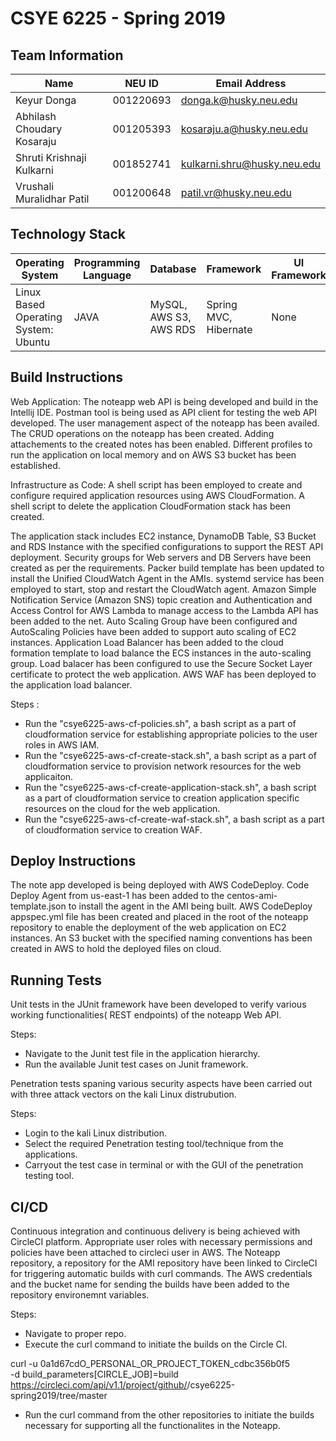 # CSYE 6225 - Spring 2019

## Team Information

| Name | NEU ID | Email Address |
| --- | --- | --- |
|Keyur Donga|001220693|donga.k@husky.neu.edu|
|Abhilash Choudary Kosaraju |001205393|kosaraju.a@husky.neu.edu|
|Shruti Krishnaji Kulkarni|001852741|kulkarni.shru@husky.neu.edu|
|Vrushali Muralidhar Patil|001200648|patil.vr@husky.neu.edu|

## Technology Stack

| Operating System | Programming Language | Database | Framework | UI Framework |
| --- | --- | --- | --- | --- |
| Linux Based Operating System: Ubuntu | JAVA | MySQL, AWS S3, AWS RDS | Spring MVC, Hibernate | None |

## Build Instructions

Web Application:
The noteapp web API is being developed and build in the Intellij IDE. 
Postman tool is being used as API client for testing the web API 
developed. 
The user management aspect of the noteapp has been availed.
The CRUD operations on the noteapp has been created.
Adding attachements to the created notes has been enabled.
Different profiles to run the application on local memory and on AWS S3 bucket has been established.

Infrastructure as Code:
A shell script has been employed to create and configure required application resources using AWS CloudFormation.
A shell script to delete the application CloudFormation stack has been created.

The application stack includes EC2 instance, DynamoDB Table, S3 Bucket and RDS Instance with the specified configurations to support the REST API deployment. 
Security groups for Web servers and DB Servers have been created as per the requirements. 
Packer build template has been updated to install the Unified CloudWatch Agent in the AMIs.
systemd service has been employed to start, stop and restart the CloudWatch agent.
Amazon Simple Notification Service (Amazon SNS) topic creation and Authentication and Access Control for AWS Lambda to manage access to the Lambda API has been added to the net.
Auto Scaling Group have been configured and AutoScaling Policies have been added to support auto scaling of EC2 instances.
Application Load Balancer has been added to the cloud formation template to load balance the ECS instances in the auto-scaling group.
Load balacer has been configured to use the Secure Socket Layer certificate to protect the web application.
AWS WAF has been deployed to the application load balancer. 

Steps : 
- Run the "csye6225-aws-cf-policies.sh", a bash script as a part of cloudformation service for establishing appropriate policies to the user roles in AWS IAM. 
- Run the "csye6225-aws-cf-create-stack.sh", a bash script as a part of cloudformation service to provision network resources for the web applicaiton. 
- Run the "csye6225-aws-cf-create-application-stack.sh", a bash script as a part of cloudformation service to creation application specific resources on the cloud for the web application.
- Run the "csye6225-aws-cf-create-waf-stack.sh", a bash script as a part of cloudformation service to creation WAF.

## Deploy Instructions
The note app developed is being deployed with AWS CodeDeploy. Code Deploy Agent from us-east-1 has been added to the centos-ami-template.json to install the agent in the AMI being built. AWS CodeDeploy appspec.yml file has been created and placed in the root of the noteapp repository to enable the deployment of the web application on EC2 instances. An S3 bucket with the specified naming conventions has been created in AWS to hold the deployed files on cloud.

## Running Tests

Unit tests in the JUnit framework have been developed to verify various working functionalities( REST endpoints) of the noteapp Web API. 

Steps:
- Navigate to the Junit test file in the application hierarchy.
- Run the available Junit test cases on Junit framework.

Penetration tests spaning various security aspects have been carried out with three attack vectors on the kali Linux distrubution.

Steps: 
- Login to the kali Linux distribution.
- Select the required Penetration testing tool/technique from the applications.
- Carryout the test case in terminal or with the GUI of the penetration testing tool.

## CI/CD
Continuous integration and continuous delivery is being achieved with CircleCI platform. 
Appropriate user roles with necessary permissions and policies have been attached to circleci user in AWS. 
The Noteapp repository, a repository for the AMI repository have been linked to CircleCI for triggering automatic builds with curl commands. 
The AWS credentials and the bucket name for sending the builds have been added to the repository environemnt variables.  

Steps: 
- Navigate to proper repo. 
- Execute the curl command to initiate the builds on the Circle CI.

curl -u 0a1d67cdO_PERSONAL_OR_PROJECT_TOKEN_cdbc356b0f5 \
    -d build_parameters[CIRCLE_JOB]=build \
    https://circleci.com/api/v1.1/project/github/<Github Username>/csye6225-spring2019/tree/master

- Run the curl command from the other repositories to initiate the builds necessary for supporting all the functionalites in the Noteapp.
 









